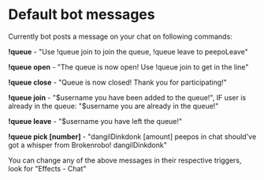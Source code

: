 # Default bot messages

Currently bot posts a message on your chat on following commands:&#x20;

**!queue** - "Use !queue join to join the queue, !queue leave to peepoLeave"

**!queue open** - "The queue is now open! Use !queue join to get in the line"

**!queue close** - "Queue is now closed! Thank you for participating!"

**!queue join** - "$username you have been added to the queue!", IF user is already in the queue: "$username you are already in the queue!"&#x20;

**!queue leave** - "$username you have left the queue!"

**!queue pick \[number]** - "dangilDinkdonk \[amount] peepos in chat should've got a whisper from Brokenrobo! dangilDinkdonk"





You can change any of the above messages in their respective triggers, look for "Effects - Chat"
